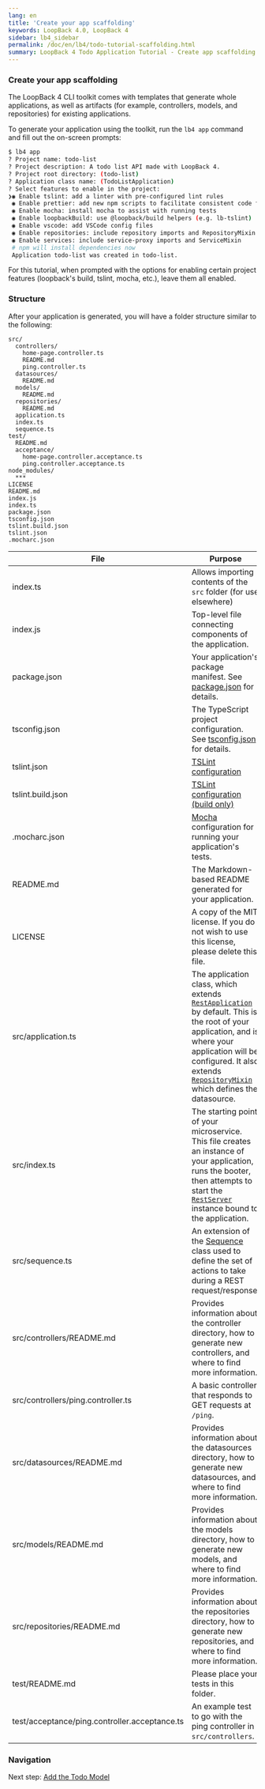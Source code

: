 ```yaml
---
lang: en
title: 'Create your app scaffolding'
keywords: LoopBack 4.0, LoopBack 4
sidebar: lb4_sidebar
permalink: /doc/en/lb4/todo-tutorial-scaffolding.html
summary: LoopBack 4 Todo Application Tutorial - Create app scaffolding
---
```


### Create your app scaffolding

The LoopBack 4 CLI toolkit comes with templates that generate whole
applications, as well as artifacts (for example, controllers, models, and
repositories) for existing applications.

To generate your application using the toolkit, run the `lb4 app` command and
fill out the on-screen prompts:

```sh
$ lb4 app
? Project name: todo-list
? Project description: A todo list API made with LoopBack 4.
? Project root directory: (todo-list)
? Application class name: (TodoListApplication)
? Select features to enable in the project:
❯◉ Enable tslint: add a linter with pre-configured lint rules
 ◉ Enable prettier: add new npm scripts to facilitate consistent code formatting
 ◉ Enable mocha: install mocha to assist with running tests
 ◉ Enable loopbackBuild: use @loopback/build helpers (e.g. lb-tslint)
 ◉ Enable vscode: add VSCode config files
 ◉ Enable repositories: include repository imports and RepositoryMixin
 ◉ Enable services: include service-proxy imports and ServiceMixin
 # npm will install dependencies now
 Application todo-list was created in todo-list.
```

For this tutorial, when prompted with the options for enabling certain project
features (loopback's build, tslint, mocha, etc.), leave them all enabled.

### Structure

After your application is generated, you will have a folder structure similar to
the following:

```text
src/
  controllers/
    home-page.controller.ts
    README.md
    ping.controller.ts
  datasources/
    README.md
  models/
    README.md
  repositories/
    README.md
  application.ts
  index.ts
  sequence.ts
test/
  README.md
  acceptance/
    home-page.controller.acceptance.ts
    ping.controller.acceptance.ts
node_modules/
  ***
LICENSE
README.md
index.js
index.ts
package.json
tsconfig.json
tslint.build.json
tslint.json
.mocharc.json
```

| File                                          | Purpose                                                                                                                                                                                                                                                                                                                                                                                   |
| --------------------------------------------- | ----------------------------------------------------------------------------------------------------------------------------------------------------------------------------------------------------------------------------------------------------------------------------------------------------------------------------------------------------------------------------------------- |
| index.ts                                      | Allows importing contents of the `src` folder (for use elsewhere)                                                                                                                                                                                                                                                                                                                         |
| index.js                                      | Top-level file connecting components of the application.                                                                                                                                                                                                                                                                                                                                  |
| package.json                                  | Your application's package manifest. See [package.json](https://docs.npmjs.com/files/package.json) for details.                                                                                                                                                                                                                                                                           |
| tsconfig.json                                 | The TypeScript project configuration. See [tsconfig.json](http://www.typescriptlang.org/docs/handbook/tsconfig-json.html) for details.                                                                                                                                                                                                                                                    |
| tslint.json                                   | [TSLint configuration](https://palantir.github.io/tslint/usage/tslint-json/)                                                                                                                                                                                                                                                                                                              |
| tslint.build.json                             | [TSLint configuration (build only)](https://palantir.github.io/tslint/usage/tslint-json/)                                                                                                                                                                                                                                                                                                 |
| .mocharc.json                                 | [Mocha](https://mochajs.org/) configuration for running your application's tests.                                                                                                                                                                                                                                                                                                         |
| README.md                                     | The Markdown-based README generated for your application.                                                                                                                                                                                                                                                                                                                                 |
| LICENSE                                       | A copy of the MIT license. If you do not wish to use this license, please delete this file.                                                                                                                                                                                                                                                                                               |
| src/application.ts                            | The application class, which extends [`RestApplication`](http://apidocs.strongloop.com/@loopback%2fdocs/rest.html#RestApplication) by default. This is the root of your application, and is where your application will be configured. It also extends [`RepositoryMixin`](https://apidocs.strongloop.com/@loopback%2fdocs/repository.html#RepositoryMixin) which defines the datasource. |
| src/index.ts                                  | The starting point of your microservice. This file creates an instance of your application, runs the booter, then attempts to start the [`RestServer`](http://apidocs.strongloop.com/@loopback%2fdocs/rest.html#RestServer) instance bound to the application.                                                                                                                            |
| src/sequence.ts                               | An extension of the [Sequence](Sequence.md) class used to define the set of actions to take during a REST request/response.                                                                                                                                                                                                                                                               |
| src/controllers/README.md                     | Provides information about the controller directory, how to generate new controllers, and where to find more information.                                                                                                                                                                                                                                                                 |
| src/controllers/ping.controller.ts            | A basic controller that responds to GET requests at `/ping`.                                                                                                                                                                                                                                                                                                                              |
| src/datasources/README.md                     | Provides information about the datasources directory, how to generate new datasources, and where to find more information.                                                                                                                                                                                                                                                                |
| src/models/README.md                          | Provides information about the models directory, how to generate new models, and where to find more information.                                                                                                                                                                                                                                                                          |
| src/repositories/README.md                    | Provides information about the repositories directory, how to generate new repositories, and where to find more information.                                                                                                                                                                                                                                                              |
| test/README.md                                | Please place your tests in this folder.                                                                                                                                                                                                                                                                                                                                                   |
| test/acceptance/ping.controller.acceptance.ts | An example test to go with the ping controller in `src/controllers`.                                                                                                                                                                                                                                                                                                                      |

### Navigation

Next step: [Add the Todo Model](todo-tutorial-model.md)
